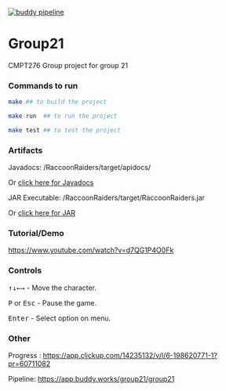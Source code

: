 [![buddy pipeline](https://app.buddy.works/group21/group21/pipelines/pipeline/440571/badge.svg?token=ed6accf4049acde7c0afe7e45e246f88c3680fd321a2b43ae2ed67a2cca4c623 "buddy pipeline")](https://app.buddy.works/group21/group21/pipelines/pipeline/440571)

# Group21

CMPT276 Group project for group 21

### Commands to run

```sh
make ## to build the project

make run  ## to run the project

make test ## to test the project
```

### Artifacts

Javadocs: /RaccoonRaiders/target/apidocs/

Or [click here for Javadocs](https://github.com/FayezAhmed/maze-game/tree/master/RaccoonRaiders/target/apidocs)

JAR Executable: /RaccoonRaiders/target/RaccoonRaiders.jar

Or [click here for JAR](https://github.com/FayezAhmed/maze-game/raw/master/RaccoonRaiders/target/RaccoonRaiders.jar)

### Tutorial/Demo

https://www.youtube.com/watch?v=d7QG1P4O0Fk

### Controls

<kbd>↑</kbd><kbd>↓</kbd><kbd>←</kbd><kbd>→</kbd> - Move the character.

<kbd>P</kbd> or <kbd>Esc</kbd> - Pause the game.

<kbd>Enter</kbd> - Select option on menu.

### Other

Progress : https://app.clickup.com/14235132/v/l/6-198620771-1?pr=60711082

Pipeline: https://app.buddy.works/group21/group21
